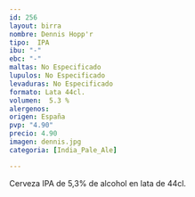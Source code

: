 ```yaml
---
id: 256
layout: birra
nombre: Dennis Hopp'r
tipo:  IPA
ibu: "-"
ebc: "-"
maltas: No Especificado
lupulos: No Especificado
levaduras: No Especificado
formato: Lata 44cl.
volumen:  5.3 %
alergenos: 
origen: España
pvp: "4.90"
precio: 4.90
imagen: dennis.jpg
categoria: [India_Pale_Ale]

---
```

Cerveza IPA de 5,3% de alcohol en lata de 44cl.